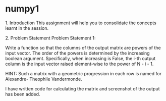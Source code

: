 # numpy1


1.​ Introduction This assignment will help you to consolidate the concepts learnt in the session.

2.​ Problem Statement Problem Statement 1:

Write a function so that the columns of the output matrix are powers of the input vector. The order of the powers is determined by the increasing boolean argument. Specifically, when increasing is False, the i-th output column is the input vector raised element-wise to the power of N - i - 1.

HINT: Such a matrix with a geometric progression in each row is named for Alexandre- Theophile Vandermonde.

I have written code for calculating the matrix and screenshot of the output has been added.
